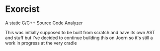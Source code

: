 # Exorcist
A static C/C++ Source Code Analyzer

This was initially supposed to be built from scratch and have its own AST and stuff
but I've decided to continue building this on Joern so it's still a work in progress
at the very cradle

